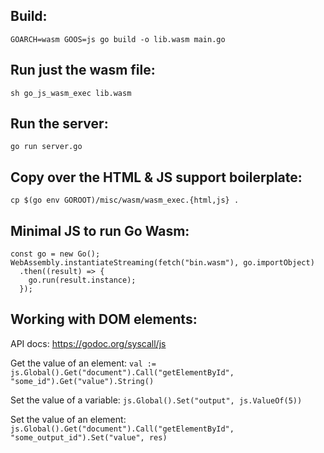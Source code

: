 ## Build:

`GOARCH=wasm GOOS=js go build -o lib.wasm main.go`

## Run just the wasm file:

`sh go_js_wasm_exec lib.wasm`

## Run the server:

`go run server.go`

## Copy over the HTML & JS support boilerplate:

`cp $(go env GOROOT)/misc/wasm/wasm_exec.{html,js} .`

## Minimal JS to run Go Wasm:

```
const go = new Go();
WebAssembly.instantiateStreaming(fetch("bin.wasm"), go.importObject)
  .then((result) => {
    go.run(result.instance);
  });
```

## Working with DOM elements:

API docs: https://godoc.org/syscall/js

Get the value of an element:
`val := js.Global().Get("document").Call("getElementById", "some_id").Get("value").String()`

Set the value of a variable:
`js.Global().Set("output", js.ValueOf(5))`

Set the value of an element:
`js.Global().Get("document").Call("getElementById", "some_output_id").Set("value", res)`
